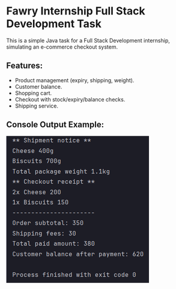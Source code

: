 # Fawry Internship Full Stack Development Task

This is a simple Java task for a Full Stack Development internship, simulating an e-commerce checkout system.

## Features:
- Product management (expiry, shipping, weight).
- Customer balance.
- Shopping cart.
- Checkout with stock/expiry/balance checks.
- Shipping service.

## Console Output Example:
![Console Output Screenshot](./assets/Fawry-task.png)